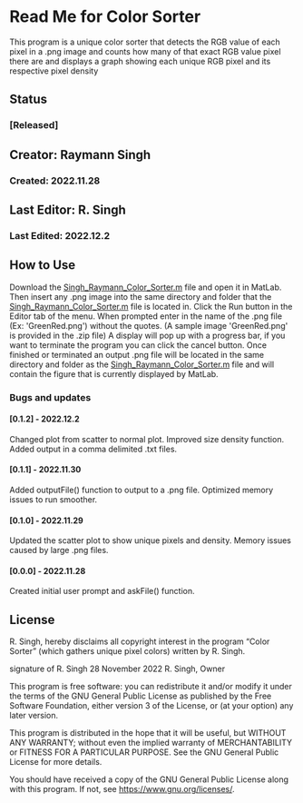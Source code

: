 # Read Me for Color Sorter
This program is a unique color sorter that detects the RGB value of each pixel in a .png image and counts how many of that exact RGB value pixel there are and displays a graph showing each unique RGB pixel and its respective pixel density
## Status
### [Released]
## Creator: Raymann Singh
### Created: 2022.11.28
## Last Editor: R. Singh
### Last Edited: 2022.12.2

## How to Use
Download the [Singh_Raymann_Color_Sorter.m](https://github.com/RaymannS/Unique-Color-Sorter "Singh_Raymann_Color_Sorter.m") file and open it in MatLab.
Then insert any .png image into the same directory and folder that the [Singh_Raymann_Color_Sorter.m](https://github.com/RaymannS/Unique-Color-Sorter "Singh_Raymann_Color_Sorter.m") file is located in.
Click the Run button in the Editor tab of the menu.
When prompted enter in the name of the .png file (Ex: 'GreenRed.png') without the quotes. (A sample image 'GreenRed.png' is provided in the .zip file)
A display will pop up with a progress bar, if you want to terminate the program you can click the cancel button.
Once finished or terminated an output .png file will be located in the same directory and folder as the [Singh_Raymann_Color_Sorter.m](https://github.com/RaymannS/Unique-Color-Sorter "Singh_Raymann_Color_Sorter.m") file and will contain the figure that is currently displayed by MatLab.

### Bugs and updates
#### [0.1.2] - 2022.12.2
Changed plot from scatter to normal plot.
Improved size density function.
Added output in a comma delimited .txt files.
#### [0.1.1] - 2022.11.30 
Added outputFile() function to output to a .png file.
Optimized memory issues to run smoother.
#### [0.1.0] - 2022.11.29
Updated the scatter plot to show unique pixels and density.
Memory issues caused by large .png files.
#### [0.0.0] - 2022.11.28
Created initial user prompt and askFile() function.

## License
R. Singh, hereby disclaims all copyright interest in the program “Color Sorter” (which gathers unique pixel colors) written by R. Singh.

signature of R. Singh 28 November 2022
R. Singh, Owner

This program is free software: you can redistribute it and/or modify it under the terms of the GNU General Public License as published by the Free Software Foundation, either version 3 of the License, or (at your option) any later version.

This program is distributed in the hope that it will be useful, but WITHOUT ANY WARRANTY; without even the implied warranty of MERCHANTABILITY or FITNESS FOR A PARTICULAR PURPOSE. See the GNU General Public License for more details.

You should have received a copy of the GNU General Public License along with this program. If not, see <https://www.gnu.org/licenses/>.
